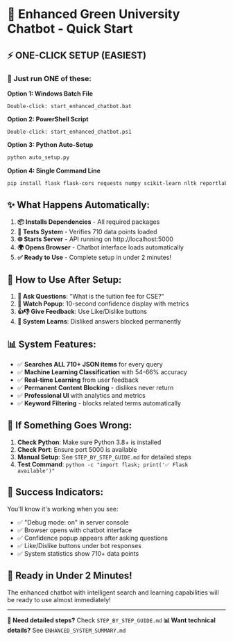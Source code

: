 # 🚀 Enhanced Green University Chatbot - Quick Start

## ⚡ ONE-CLICK SETUP (EASIEST)

### 🎯 Just run ONE of these:

**Option 1: Windows Batch File**
```
Double-click: start_enhanced_chatbot.bat
```

**Option 2: PowerShell Script**
```
Double-click: start_enhanced_chatbot.ps1
```

**Option 3: Python Auto-Setup**
```bash
python auto_setup.py
```

**Option 4: Single Command Line**
```bash
pip install flask flask-cors requests numpy scikit-learn nltk reportlab && python enhanced_api_server.py
```

## ✨ What Happens Automatically:

1. **📦 Installs Dependencies** - All required packages
2. **🧪 Tests System** - Verifies 710 data points loaded
3. **🌐 Starts Server** - API running on http://localhost:5000
4. **🌍 Opens Browser** - Chatbot interface loads automatically
5. **✅ Ready to Use** - Complete setup in under 2 minutes!

## 🎯 How to Use After Setup:

1. **💬 Ask Questions**: "What is the tuition fee for CSE?"
2. **🎯 Watch Popup**: 10-second confidence display with metrics
3. **👍👎 Give Feedback**: Use Like/Dislike buttons
4. **🧠 System Learns**: Disliked answers blocked permanently

## 📊 System Features:

- ✅ **Searches ALL 710+ JSON items** for every query
- ✅ **Machine Learning Classification** with 54-66% accuracy
- ✅ **Real-time Learning** from user feedback
- ✅ **Permanent Content Blocking** - dislikes never return
- ✅ **Professional UI** with analytics and metrics
- ✅ **Keyword Filtering** - blocks related terms automatically

## 🛟 If Something Goes Wrong:

1. **Check Python**: Make sure Python 3.8+ is installed
2. **Check Port**: Ensure port 5000 is available
3. **Manual Setup**: See `STEP_BY_STEP_GUIDE.md` for detailed steps
4. **Test Command**: `python -c "import flask; print('✅ Flask available')"`

## 🎉 Success Indicators:

You'll know it's working when you see:
- ✅ "Debug mode: on" in server console
- ✅ Browser opens with chatbot interface
- ✅ Confidence popup appears after asking questions
- ✅ Like/Dislike buttons under bot responses
- ✅ System statistics show 710+ data points

## 🚀 Ready in Under 2 Minutes!

The enhanced chatbot with intelligent search and learning capabilities will be ready to use almost immediately!

---

**🎯 Need detailed steps?** Check `STEP_BY_STEP_GUIDE.md`
**📊 Want technical details?** See `ENHANCED_SYSTEM_SUMMARY.md`
